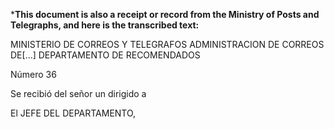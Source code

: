 ***This document is also a receipt or record from the Ministry of Posts and Telegraphs, and here is the transcribed text:**

MINISTERIO DE CORREOS Y TELEGRAFOS
ADMINISTRACION DE CORREOS DE[...] DEPARTAMENTO DE RECOMENDADOS

Número 36

Se recibió del señor
un
dirigido a

El JEFE DEL DEPARTAMENTO,